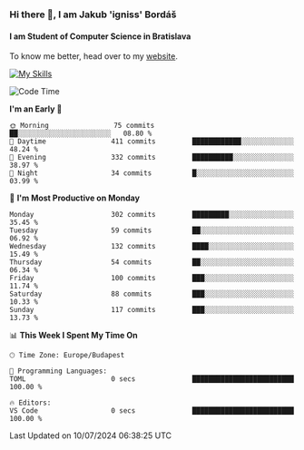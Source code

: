 ### Hi there 👋, I am Jakub 'igniss' Bordáš

#### I am Student of Computer Science in Bratislava
To know me better, head over to my [website](https://bordas.sk).

[![My Skills](https://skillicons.dev/icons?i=js,html,css,figma,svelte,java,kotlin,python,postgresql,typescript,nest,nodejs)](https://bordas.sk)


<!--START_SECTION:waka-->
![Code Time](http://img.shields.io/badge/Code%20Time-1%2C484%20hrs%2041%20mins-blue)

**I'm an Early 🐤** 

```text
🌞 Morning                75 commits          ██░░░░░░░░░░░░░░░░░░░░░░░   08.80 % 
🌆 Daytime                411 commits         ████████████░░░░░░░░░░░░░   48.24 % 
🌃 Evening                332 commits         ██████████░░░░░░░░░░░░░░░   38.97 % 
🌙 Night                  34 commits          █░░░░░░░░░░░░░░░░░░░░░░░░   03.99 % 
```
📅 **I'm Most Productive on Monday** 

```text
Monday                   302 commits         █████████░░░░░░░░░░░░░░░░   35.45 % 
Tuesday                  59 commits          ██░░░░░░░░░░░░░░░░░░░░░░░   06.92 % 
Wednesday                132 commits         ████░░░░░░░░░░░░░░░░░░░░░   15.49 % 
Thursday                 54 commits          ██░░░░░░░░░░░░░░░░░░░░░░░   06.34 % 
Friday                   100 commits         ███░░░░░░░░░░░░░░░░░░░░░░   11.74 % 
Saturday                 88 commits          ███░░░░░░░░░░░░░░░░░░░░░░   10.33 % 
Sunday                   117 commits         ███░░░░░░░░░░░░░░░░░░░░░░   13.73 % 
```


📊 **This Week I Spent My Time On** 

```text
🕑︎ Time Zone: Europe/Budapest

💬 Programming Languages: 
TOML                     0 secs              █████████████████████████   100.00 % 

🔥 Editors: 
VS Code                  0 secs              █████████████████████████   100.00 % 
```


 Last Updated on 10/07/2024 06:38:25 UTC
<!--END_SECTION:waka-->
